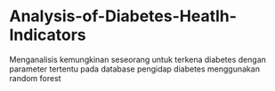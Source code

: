 # Analysis-of-Diabetes-Heatlh-Indicators
Menganalisis kemungkinan seseorang untuk terkena diabetes dengan parameter tertentu pada database pengidap diabetes menggunakan random forest 
